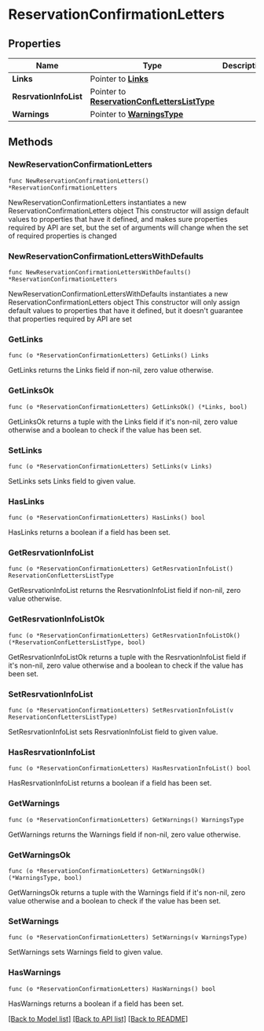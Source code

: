 # ReservationConfirmationLetters

## Properties

Name | Type | Description | Notes
------------ | ------------- | ------------- | -------------
**Links** | Pointer to [**Links**](Links.md) |  | [optional] 
**ResrvationInfoList** | Pointer to [**ReservationConfLettersListType**](ReservationConfLettersListType.md) |  | [optional] 
**Warnings** | Pointer to [**WarningsType**](WarningsType.md) |  | [optional] 

## Methods

### NewReservationConfirmationLetters

`func NewReservationConfirmationLetters() *ReservationConfirmationLetters`

NewReservationConfirmationLetters instantiates a new ReservationConfirmationLetters object
This constructor will assign default values to properties that have it defined,
and makes sure properties required by API are set, but the set of arguments
will change when the set of required properties is changed

### NewReservationConfirmationLettersWithDefaults

`func NewReservationConfirmationLettersWithDefaults() *ReservationConfirmationLetters`

NewReservationConfirmationLettersWithDefaults instantiates a new ReservationConfirmationLetters object
This constructor will only assign default values to properties that have it defined,
but it doesn't guarantee that properties required by API are set

### GetLinks

`func (o *ReservationConfirmationLetters) GetLinks() Links`

GetLinks returns the Links field if non-nil, zero value otherwise.

### GetLinksOk

`func (o *ReservationConfirmationLetters) GetLinksOk() (*Links, bool)`

GetLinksOk returns a tuple with the Links field if it's non-nil, zero value otherwise
and a boolean to check if the value has been set.

### SetLinks

`func (o *ReservationConfirmationLetters) SetLinks(v Links)`

SetLinks sets Links field to given value.

### HasLinks

`func (o *ReservationConfirmationLetters) HasLinks() bool`

HasLinks returns a boolean if a field has been set.

### GetResrvationInfoList

`func (o *ReservationConfirmationLetters) GetResrvationInfoList() ReservationConfLettersListType`

GetResrvationInfoList returns the ResrvationInfoList field if non-nil, zero value otherwise.

### GetResrvationInfoListOk

`func (o *ReservationConfirmationLetters) GetResrvationInfoListOk() (*ReservationConfLettersListType, bool)`

GetResrvationInfoListOk returns a tuple with the ResrvationInfoList field if it's non-nil, zero value otherwise
and a boolean to check if the value has been set.

### SetResrvationInfoList

`func (o *ReservationConfirmationLetters) SetResrvationInfoList(v ReservationConfLettersListType)`

SetResrvationInfoList sets ResrvationInfoList field to given value.

### HasResrvationInfoList

`func (o *ReservationConfirmationLetters) HasResrvationInfoList() bool`

HasResrvationInfoList returns a boolean if a field has been set.

### GetWarnings

`func (o *ReservationConfirmationLetters) GetWarnings() WarningsType`

GetWarnings returns the Warnings field if non-nil, zero value otherwise.

### GetWarningsOk

`func (o *ReservationConfirmationLetters) GetWarningsOk() (*WarningsType, bool)`

GetWarningsOk returns a tuple with the Warnings field if it's non-nil, zero value otherwise
and a boolean to check if the value has been set.

### SetWarnings

`func (o *ReservationConfirmationLetters) SetWarnings(v WarningsType)`

SetWarnings sets Warnings field to given value.

### HasWarnings

`func (o *ReservationConfirmationLetters) HasWarnings() bool`

HasWarnings returns a boolean if a field has been set.


[[Back to Model list]](../README.md#documentation-for-models) [[Back to API list]](../README.md#documentation-for-api-endpoints) [[Back to README]](../README.md)


